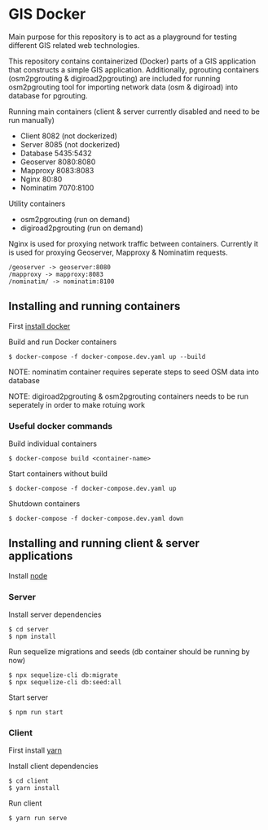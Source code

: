 # GIS Docker

Main purpose for this repository is to act as a playground for testing different GIS related web technologies.

This repository contains containerized (Docker) parts of a GIS application that constructs a simple GIS application. 
Additionally, pgrouting containers (osm2pgrouting & digiroad2pgrouting) are included for running osm2pgrouting tool for importing network data (osm & digiroad) into database for pgrouting.

Running main containers (client & server currently disabled and need to be run manually)

- Client 8082 (not dockerized)
- Server 8085 (not dockerized)
- Database 5435:5432
- Geoserver 8080:8080
- Mapproxy 8083:8083
- Nginx 80:80
- Nominatim 7070:8100

Utility containers

- osm2pgrouting (run on demand)
- digiroad2pgrouting (run on demand)

Nginx is used for proxying network traffic between containers. Currently it is used for proxying Geoserver, Mapproxy & Nominatim requests.

```
/geoserver -> geoserver:8080
/mapproxy -> mapproxy:8083
/nominatim/ -> nominatim:8100
```

## Installing and running containers

First [install docker](https://docs.docker.com/compose/install/)

Build and run Docker containers

```
$ docker-compose -f docker-compose.dev.yaml up --build
```

NOTE: nominatim container requires seperate steps to seed OSM data into database

NOTE: digiroad2pgrouting & osm2pgrouting containers needs to be run seperately in order to make rotuing work

### Useful docker commands

Build individual containers

```
$ docker-compose build <container-name>
```

Start containers without build

```
$ docker-compose -f docker-compose.dev.yaml up
```

Shutdown containers

```
$ docker-compose -f docker-compose.dev.yaml down
```

## Installing and running client & server applications

Install [node](https://nodejs.org/en/)

### Server

Install server dependencies

```
$ cd server
$ npm install
```

Run sequelize migrations and seeds (db container should be running by now)

```
$ npx sequelize-cli db:migrate
$ npx sequelize-cli db:seed:all
```

Start server

```
$ npm run start
```

### Client

First install [yarn](https://classic.yarnpkg.com/en/docs/install/#windows-stable)

Install client dependencies

```
$ cd client
$ yarn install
```

Run client

```
$ yarn run serve
```
